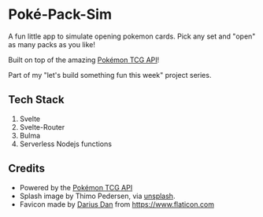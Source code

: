 # Poké-Pack-Sim
A fun little app to simulate opening pokemon cards. Pick any set and "open"
as many packs as you like!

Built on top of the amazing [Pokémon TCG API](https://pokemontcg.io/)!

Part of my "let's build something fun this week" project series.

## Tech Stack
1. Svelte
2. Svelte-Router
3. Bulma
4. Serverless Nodejs functions

## Credits
* Powered by the [Pokémon TCG API](https://pokemontcg.io/)
* Splash image by Thimo Pedersen, via [unsplash](https://unsplash.com/photos/dip9IIwUK6w).
* Favicon made by [Darius Dan](https://www.flaticon.com/authors/darius-dan) from https://www.flaticon.com